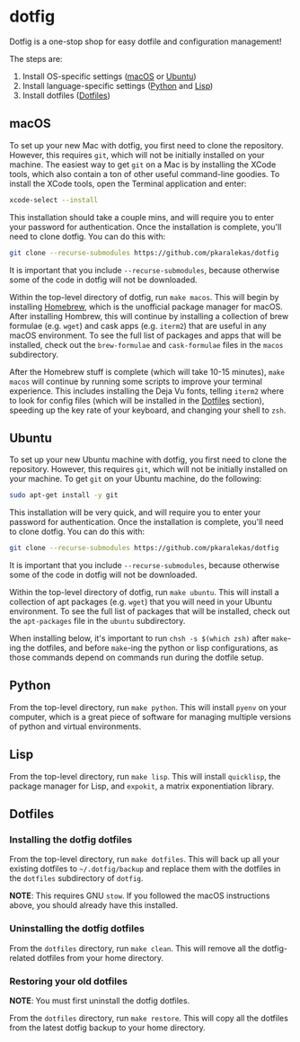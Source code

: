 # dotfig

Dotfig is a one-stop shop for easy dotfile and configuration
management!

The steps are:
1. Install OS-specific settings ([macOS](#macos) or [Ubuntu](#ubuntu))
2. Install language-specific settings ([Python](#python) and [Lisp](#lisp))
3. Install dotfiles ([Dotfiles](#dotfiles))

## macOS

To set up your new Mac with dotfig, you first need to clone
the repository. However, this requires `git`, which will not
be initially installed on your machine. The easiest way to get
`git` on a Mac is by installing the XCode tools, which also
contain a ton of other useful command-line goodies. To install
the XCode tools, open the Terminal application and enter:

```bash
xcode-select --install
```

This installation should take a couple mins, and will require
you to enter your password for authentication. Once the
installation is complete, you'll need to clone dotfig. You
can do this with:

```bash
git clone --recurse-submodules https://github.com/pkaralekas/dotfig
```

It is important that you include `--recurse-submodules`, because
otherwise some of the code in dotfig will not be downloaded.

Within the top-level directory of dotfig, run `make macos`.
This will begin by installing [Homebrew](https://brew.sh/),
which is the unofficial package manager for macOS. After
installing Hombrew, this will continue by installing
a collection of brew formulae (e.g. `wget`) and cask apps
(e.g. `iterm2`) that are useful in any macOS environment.
To see the full list of packages and apps that will be
installed, check out the `brew-formulae` and `cask-formulae`
files in the `macos` subdirectory.

After the Homebrew stuff is complete (which will take 10-15
minutes), `make macos` will continue by running some scripts
to improve your terminal experience. This includes installing
the Deja Vu fonts, telling `iterm2` where to look for config
files (which will be installed in the [Dotfiles](#dotfiles)
section), speeding up the key rate of your keyboard, and
changing your shell to `zsh`.

## Ubuntu

To set up your new Ubuntu machine with dotfig, you first need
to clone the repository. However, this requires `git`, which
will not be initially installed on your machine. To get `git`
on your Ubuntu machine, do the following:

```bash
sudo apt-get install -y git
```

This installation will be very quick, and will require you
to enter your password for authentication. Once the
installation is complete, you'll need to clone dotfig. You
can do this with:

```bash
git clone --recurse-submodules https://github.com/pkaralekas/dotfig
```

It is important that you include `--recurse-submodules`, because
otherwise some of the code in dotfig will not be downloaded.

Within the top-level directory of dotfig, run `make ubuntu`.
This will install a collection of apt packages (e.g. `wget`)
that you will need in your Ubuntu environment. To see the
full list of packages that will be installed, check out the
`apt-packages` file in the `ubuntu` subdirectory.

When installing below, it's important to run `chsh -s $(which zsh)` after `make`-ing the dotfiles, and before `make`-ing the python or lisp configurations, as those commands depend on commands run during the dotfile setup.
## Python

From the top-level directory, run `make python`. This will
install `pyenv` on your computer, which is a great piece of
software for managing multiple versions of python and
virtual environments.

## Lisp

From the top-level directory, run `make lisp`. This will
install `quicklisp`, the package manager for Lisp, and
`expokit`, a matrix exponentiation library.

## Dotfiles

### Installing the dotfig dotfiles

From the top-level directory, run `make dotfiles`. This will
back up all your existing dotfiles to `~/.dotfig/backup` and
replace them with the dotfiles in the `dotfiles` subdirectory
of `dotfig`.

**NOTE**: This requires GNU `stow`. If you followed the macOS
instructions above, you should already have this installed.

### Uninstalling the dotfig dotfiles

From the `dotfiles` directory, run `make clean`. This will
remove all the dotfig-related dotfiles from your home
directory.

### Restoring your old dotfiles

**NOTE**: You must first uninstall the dotfig dotfiles.

From the `dotfiles` directory, run `make restore`. This will
copy all the dotfiles from the latest dotfig backup to your
home directory.

